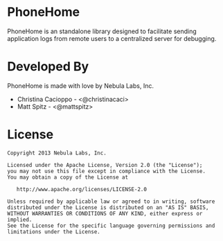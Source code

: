 PhoneHome
=========

PhoneHome is an standalone library designed to facilitate sending application logs from remote users to a centralized server for debugging.

Developed By
============

PhoneHome is made with love by Nebula Labs, Inc.

* Christina Cacioppo - <@christinacaci>
* Matt Spitz - <@mattspitz>

License
=======

    Copyright 2013 Nebula Labs, Inc.

    Licensed under the Apache License, Version 2.0 (the "License");
    you may not use this file except in compliance with the License.
    You may obtain a copy of the License at

       http://www.apache.org/licenses/LICENSE-2.0

    Unless required by applicable law or agreed to in writing, software
    distributed under the License is distributed on an "AS IS" BASIS,
    WITHOUT WARRANTIES OR CONDITIONS OF ANY KIND, either express or implied.
    See the License for the specific language governing permissions and
    limitations under the License.
